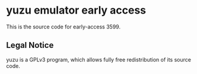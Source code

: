 yuzu emulator early access
=============

This is the source code for early-access 3599.

## Legal Notice

yuzu is a GPLv3 program, which allows fully free redistribution of its source code.
